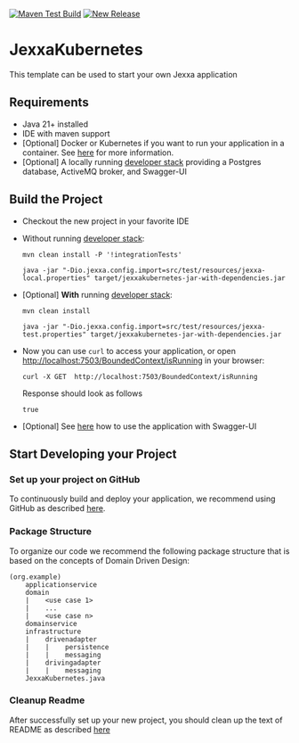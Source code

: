 
[![Maven Test Build](https://github.com/ni920/JexxaKubernetes/actions/workflows/mavenBuild.yml/badge.svg)](https://github.com/ni920/JexxaKubernetes/actions/workflows/mavenBuild.yml)
[![New Release](https://github.com/ni920/JexxaKubernetes/actions/workflows/newRelease.yml/badge.svg)](https://github.com/ni920/JexxaKubernetes/actions/workflows/newRelease.yml)

# JexxaKubernetes
This template can be used to start your own Jexxa application
 
##  Requirements

*   Java 21+ installed
*   IDE with maven support 
*   [Optional] Docker or Kubernetes if you want to run your application in a container. See [here](README-GitHub.md) for more information.   
*   [Optional] A locally running [developer stack](deploy/developerStack.yml) providing a Postgres database, ActiveMQ broker, and Swagger-UI 

## Build the Project

*   Checkout the new project in your favorite IDE

*   Without running [developer stack](deploy/developerStack.yml):
    ```shell
    mvn clean install -P '!integrationTests'

    java -jar "-Dio.jexxa.config.import=src/test/resources/jexxa-local.properties" target/jexxakubernetes-jar-with-dependencies.jar
    ```

*   [Optional] **With** running [developer stack](deploy/developerStack.yml):
    ```shell
    mvn clean install
    
    java -jar "-Dio.jexxa.config.import=src/test/resources/jexxa-test.properties" target/jexxakubernetes-jar-with-dependencies.jar
    ```

*   Now you can use `curl` to access your application, or open  [http://localhost:7503/BoundedContext/isRunning](http://localhost:7503/BoundedContext/isRunning) in your browser:
    ```Console
    curl -X GET  http://localhost:7503/BoundedContext/isRunning
    ```
    Response should look as follows 
    ```Console
    true
    ```
*   [Optional] See [here](https://github.com/jexxa-projects/JexxaTutorials/blob/main/BookStore/README-OPENAPI.md#explore-openapi) how to use the application with Swagger-UI

## Start Developing your Project

### Set up your project on GitHub  

To continuously build and deploy your application, we recommend using GitHub as described [here](README-GitHub.md).

### Package Structure
To organize our code we recommend the following package structure that is based on the concepts of Domain Driven Design:

``` 
(org.example)
    applicationservice
    domain
    |    <use case 1>
    |    ...
    |    <use case n>    
    domainservice    
    infrastructure
    |    drivenadapter
    |    |    persistence
    |    |    messaging
    |    drivingadapter
    |    |    messaging
    JexxaKubernetes.java
```

### Cleanup Readme

After successfully set up your new project, you should clean up the text of README as described [here](https://www.makeareadme.com)    
